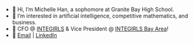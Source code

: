 - 👋 Hi, I’m Michelle Han, a sophomore at Granite Bay High School.
- 🧠 I’m interested in artificial intelligence, competitive mathematics, and business.
- 🌉 CFO @ [INTEGIRLS](https://www.integirls.org/) & Vice President @ [INTEGIRLS Bay Area](bayarea.integirls.org)! 
- 💌 [Email](mailto:michellehan2007agt@gmail.com?%20Source%20Han%20Sans) | [LinkedIn](https://www.linkedin.com/in/michellehhan/)

<!---
michellehhan/michellehhan is a ✨ special ✨ repository because its `README.md` (this file) appears on your GitHub profile.
You can click the Preview link to take a look at your changes.
--->
